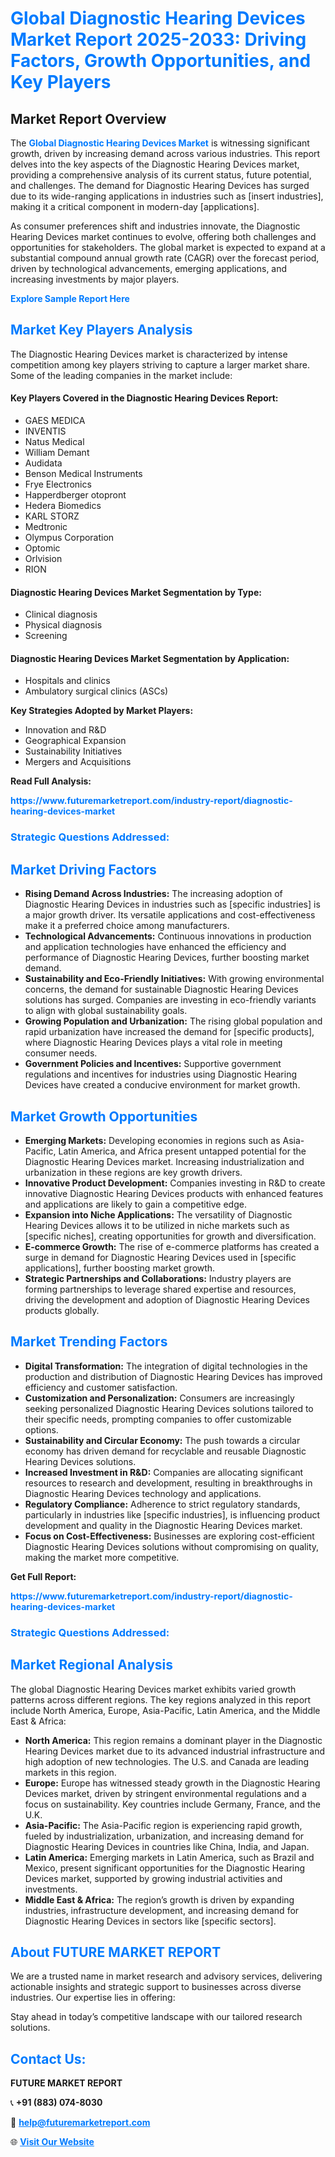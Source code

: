 <h1 style="color: #007BFF;">Global Diagnostic Hearing Devices Market Report 2025-2033: Driving Factors, Growth Opportunities, and Key Players</h1>

<section id="overview">
<h2>Market Report Overview</h2>
<p>The <a href="https://www.futuremarketreport.com/industry-report/diagnostic-hearing-devices-market" style="color: #007BFF; text-decoration: none;"><strong>Global Diagnostic Hearing Devices Market</strong></a> is witnessing significant growth, driven by increasing demand across various industries. This report delves into the key aspects of the Diagnostic Hearing Devices market, providing a comprehensive analysis of its current status, future potential, and challenges. The demand for Diagnostic Hearing Devices has surged due to its wide-ranging applications in industries such as [insert industries], making it a critical component in modern-day [applications].</p>
<p>As consumer preferences shift and industries innovate, the Diagnostic Hearing Devices market continues to evolve, offering both challenges and opportunities for stakeholders. The global market is expected to expand at a substantial compound annual growth rate (CAGR) over the forecast period, driven by technological advancements, emerging applications, and increasing investments by major players.</p>
</section>

<section id="overview">
<p><a href="https://www.futuremarketreport.com/request-sample/reportId=56719" style="color: #007BFF; text-decoration: none;"><strong>Explore Sample Report Here</strong></a></p>
</section>

<section id="key-players">
<h2 style="color: #007BFF;">Market Key Players Analysis</h2>
<p>The Diagnostic Hearing Devices market is characterized by intense competition among key players striving to capture a larger market share. Some of the leading companies in the market include:</p>
<h4>Key Players Covered in the Diagnostic Hearing Devices Report:</h4>
<ul><li>GAES MEDICA</li><li>INVENTIS</li><li>Natus Medical</li><li>William Demant</li><li>Audidata</li><li>Benson Medical Instruments</li><li>Frye Electronics</li><li>Happerdberger otopront</li><li>Hedera Biomedics</li><li>KARL STORZ</li><li>Medtronic</li><li>Olympus Corporation</li><li>Optomic</li><li>Orlvision</li><li>RION</li></ul>
<h4>Diagnostic Hearing Devices Market Segmentation by Type:</h4>
<ul><li>Clinical diagnosis</li><li>Physical diagnosis</li><li>Screening</li></ul>

<h4>Diagnostic Hearing Devices Market Segmentation by Application:</h4>
<ul><li>Hospitals and clinics</li><li>Ambulatory surgical clinics (ASCs)</li></ul>
<p><strong>Key Strategies Adopted by Market Players:</strong></p>
<ul>
<li>Innovation and R&D</li>
<li>Geographical Expansion</li>
<li>Sustainability Initiatives</li>
<li>Mergers and Acquisitions</li>
</ul>
</section>

<section>
<p><strong>Read Full Analysis: </strong></p><a href="https://www.futuremarketreport.com/industry-report/diagnostic-hearing-devices-market" style="color: #007BFF; text-decoration: none;"><strong>https://www.futuremarketreport.com/industry-report/diagnostic-hearing-devices-market</strong></a>
<h3 style="color: #007BFF;">Strategic Questions Addressed:</h3>
</section>

<section id="driving-factors">
<h2 style="color: #007BFF;">Market Driving Factors</h2>
<ul>
<li><strong>Rising Demand Across Industries:</strong> The increasing adoption of Diagnostic Hearing Devices in industries such as [specific industries] is a major growth driver. Its versatile applications and cost-effectiveness make it a preferred choice among manufacturers.</li>
<li><strong>Technological Advancements:</strong> Continuous innovations in production and application technologies have enhanced the efficiency and performance of Diagnostic Hearing Devices, further boosting market demand.</li>
<li><strong>Sustainability and Eco-Friendly Initiatives:</strong> With growing environmental concerns, the demand for sustainable Diagnostic Hearing Devices solutions has surged. Companies are investing in eco-friendly variants to align with global sustainability goals.</li>
<li><strong>Growing Population and Urbanization:</strong> The rising global population and rapid urbanization have increased the demand for [specific products], where Diagnostic Hearing Devices plays a vital role in meeting consumer needs.</li>
<li><strong>Government Policies and Incentives:</strong> Supportive government regulations and incentives for industries using Diagnostic Hearing Devices have created a conducive environment for market growth.</li>
</ul>
</section>

<section id="growth-opportunities">
<h2 style="color: #007BFF;">Market Growth Opportunities</h2>
<ul>
<li><strong>Emerging Markets:</strong> Developing economies in regions such as Asia-Pacific, Latin America, and Africa present untapped potential for the Diagnostic Hearing Devices market. Increasing industrialization and urbanization in these regions are key growth drivers.</li>
<li><strong>Innovative Product Development:</strong> Companies investing in R&D to create innovative Diagnostic Hearing Devices products with enhanced features and applications are likely to gain a competitive edge.</li>
<li><strong>Expansion into Niche Applications:</strong> The versatility of Diagnostic Hearing Devices allows it to be utilized in niche markets such as [specific niches], creating opportunities for growth and diversification.</li>
<li><strong>E-commerce Growth:</strong> The rise of e-commerce platforms has created a surge in demand for Diagnostic Hearing Devices used in [specific applications], further boosting market growth.</li>
<li><strong>Strategic Partnerships and Collaborations:</strong> Industry players are forming partnerships to leverage shared expertise and resources, driving the development and adoption of Diagnostic Hearing Devices products globally.</li>
</ul>
</section>

<section id="trending-factors">
<h2 style="color: #007BFF;">Market Trending Factors</h2>
<ul>
<li><strong>Digital Transformation:</strong> The integration of digital technologies in the production and distribution of Diagnostic Hearing Devices has improved efficiency and customer satisfaction.</li>
<li><strong>Customization and Personalization:</strong> Consumers are increasingly seeking personalized Diagnostic Hearing Devices solutions tailored to their specific needs, prompting companies to offer customizable options.</li>
<li><strong>Sustainability and Circular Economy:</strong> The push towards a circular economy has driven demand for recyclable and reusable Diagnostic Hearing Devices solutions.</li>
<li><strong>Increased Investment in R&D:</strong> Companies are allocating significant resources to research and development, resulting in breakthroughs in Diagnostic Hearing Devices technology and applications.</li>
<li><strong>Regulatory Compliance:</strong> Adherence to strict regulatory standards, particularly in industries like [specific industries], is influencing product development and quality in the Diagnostic Hearing Devices market.</li>
<li><strong>Focus on Cost-Effectiveness:</strong> Businesses are exploring cost-efficient Diagnostic Hearing Devices solutions without compromising on quality, making the market more competitive.</li>
</ul>
</section>

<section>
<p><strong>Get Full Report: </strong></p><a href="https://www.futuremarketreport.com/industry-report/diagnostic-hearing-devices-market" style="color: #007BFF; text-decoration: none;"><strong>https://www.futuremarketreport.com/industry-report/diagnostic-hearing-devices-market</strong></a>
<h3 style="color: #007BFF;">Strategic Questions Addressed:</h3>
</section>


<section id="regional-analysis">
<h2 style="color: #007BFF;">Market Regional Analysis</h2>
<p>The global Diagnostic Hearing Devices market exhibits varied growth patterns across different regions. The key regions analyzed in this report include North America, Europe, Asia-Pacific, Latin America, and the Middle East & Africa:</p>
<ul>
<li><strong>North America:</strong> This region remains a dominant player in the Diagnostic Hearing Devices market due to its advanced industrial infrastructure and high adoption of new technologies. The U.S. and Canada are leading markets in this region.</li>
<li><strong>Europe:</strong> Europe has witnessed steady growth in the Diagnostic Hearing Devices market, driven by stringent environmental regulations and a focus on sustainability. Key countries include Germany, France, and the U.K.</li>
<li><strong>Asia-Pacific:</strong> The Asia-Pacific region is experiencing rapid growth, fueled by industrialization, urbanization, and increasing demand for Diagnostic Hearing Devices in countries like China, India, and Japan.</li>
<li><strong>Latin America:</strong> Emerging markets in Latin America, such as Brazil and Mexico, present significant opportunities for the Diagnostic Hearing Devices market, supported by growing industrial activities and investments.</li>
<li><strong>Middle East & Africa:</strong> The region’s growth is driven by expanding industries, infrastructure development, and increasing demand for Diagnostic Hearing Devices in sectors like [specific sectors].</li>
</ul>
</section>

<footer>
<h2 style="color: #007BFF;">About FUTURE MARKET REPORT</h2>
<p>We are a trusted name in market research and advisory services, delivering actionable insights and strategic support to businesses across diverse industries. Our expertise lies in offering:</p>

<p>Stay ahead in today’s competitive landscape with our tailored research solutions.</p>

<h2 style="color: #007BFF;">Contact Us:</h2>
<p><strong>FUTURE MARKET REPORT</strong></p>
<p>📞 <strong>+91 (883) 074-8030</strong></p>
<p>📧 <strong><a href="mailto:help@futuremarketreport.com" style="color: #007BFF;">help@futuremarketreport.com</a></strong></p>
<p>🌐 <strong><a href="https://www.futuremarketreport.com/" style="color: #007BFF;">Visit Our Website</a></strong></p>
</footer>